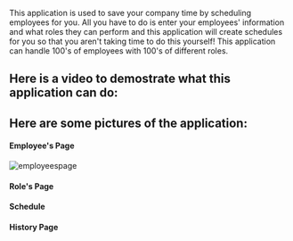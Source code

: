 This application is used to save your company time by scheduling employees for you. All you have to do is enter your employees' information and what roles they can perform and this application will create schedules for you so that you aren't taking time to do this yourself! This application can handle 100's of employees with 100's of different roles.



## Here is a video to demostrate what this application can do:

## Here are some pictures of the application:

#### Employee's Page

![employeespage](https://user-images.githubusercontent.com/31494550/39017981-ca5be3da-43f2-11e8-8fb6-8407e9be3265.PNG)

#### Role's Page

#### Schedule

#### History Page


